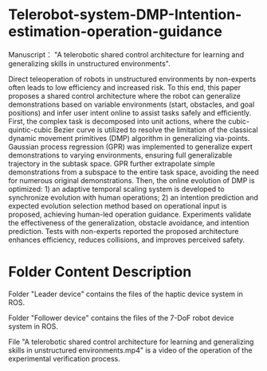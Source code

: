# Telerobot-system-DMP-Intention-estimation-operation-guidance
Manuscript： "A telerobotic shared control architecture for learning and generalizing skills in unstructured environments".

Direct teleoperation of robots in unstructured environments by non-experts often leads to low efficiency and increased risk. To this end, this paper proposes a shared control architecture where the robot can generalize demonstrations based on variable environments (start, obstacles, and goal positions) and infer user intent online to assist tasks safely and efficiently. First, the complex task is decomposed into unit actions, where the cubic-quintic-cubic Bezier curve is utilized to resolve the limitation of the classical dynamic movement primitives (DMP) algorithm in generalizing via-points. Gaussian process regression (GPR) was implemented to generalize expert demonstrations to varying environments, ensuring full generalizable trajectory in the subtask space. GPR further extrapolate simple demonstrations from a subspace to the entire task space, avoiding the need for numerous original demonstrations. Then, the online evolution of DMP is optimized: 1) an adaptive temporal scaling system is developed to synchronize evolution with human operations; 2) an intention prediction and expected evolution selection method based on operational input is proposed, achieving human-led operation guidance. Experiments validate the effectiveness of the generalization, obstacle avoidance, and intention prediction. Tests with non-experts reported the proposed architecture enhances efficiency, reduces collisions, and improves perceived safety.

# Folder Content Description
Folder "Leader device" contains the files of the haptic device system in ROS.

Folder "Follower device" contains the files of the 7-DoF robot device system in ROS.

File "A telerobotic shared control architecture for learning and generalizing skills in unstructured environments.mp4" is a video of the operation of the experimental verification process.
